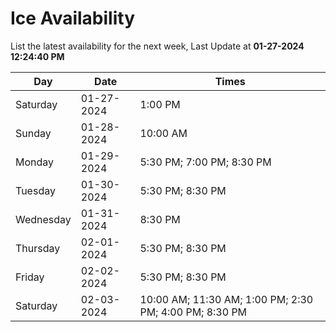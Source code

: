 # Ice Availability

List the latest availability for the next week, Last Update at **01-27-2024 12:24:40 PM**

| Day         | Date        | Times       |
| ----------- | ----------- | ----------- |
|Saturday|01-27-2024|1:00 PM|
|Sunday|01-28-2024|10:00 AM|
|Monday|01-29-2024|5:30 PM; 7:00 PM; 8:30 PM|
|Tuesday|01-30-2024|5:30 PM; 8:30 PM|
|Wednesday|01-31-2024|8:30 PM|
|Thursday|02-01-2024|5:30 PM; 8:30 PM|
|Friday|02-02-2024|5:30 PM; 8:30 PM|
|Saturday|02-03-2024|10:00 AM; 11:30 AM; 1:00 PM; 2:30 PM; 4:00 PM; 8:30 PM|
